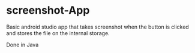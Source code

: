 # screenshot-App
Basic android studio app that takes screenshot when the button is clicked and stores the file on the internal storage.

Done in Java
